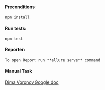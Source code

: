 #### Preconditions: 
``` 
npm install
```
#### Run tests:
```
npm test
```

#### Reporter:
```
To open Report run **allure serve** command
```

#### Manual Task
[Dima Voronov Google doc](https://docs.google.com/document/d/1pv49554LW_22Uhv-k5w5fYobFHWgb9lN-FCtyabYRZI/edit?usp=sharing)